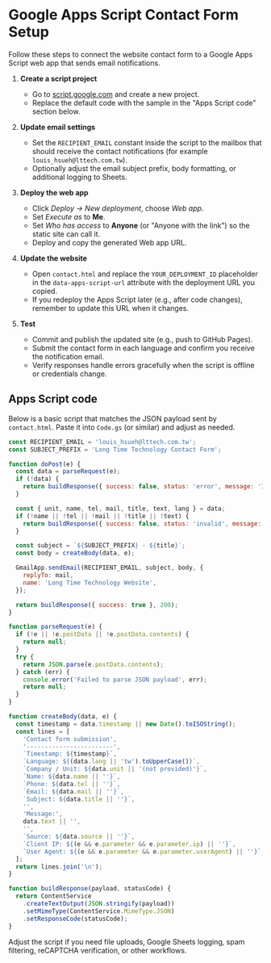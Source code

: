 # Google Apps Script Contact Form Setup

Follow these steps to connect the website contact form to a Google Apps Script web app that sends email notifications.

1. **Create a script project**
   - Go to [script.google.com](https://script.google.com/) and create a new project.
   - Replace the default code with the sample in the "Apps Script code" section below.

2. **Update email settings**
   - Set the `RECIPIENT_EMAIL` constant inside the script to the mailbox that should receive the contact notifications (for example `louis_hsueh@lttech.com.tw`).
   - Optionally adjust the email subject prefix, body formatting, or additional logging to Sheets.

3. **Deploy the web app**
   - Click *Deploy → New deployment*, choose *Web app*.
   - Set *Execute as* to **Me**.
   - Set *Who has access* to **Anyone** (or "Anyone with the link") so the static site can call it.
   - Deploy and copy the generated Web app URL.

4. **Update the website**
   - Open `contact.html` and replace the `YOUR_DEPLOYMENT_ID` placeholder in the `data-apps-script-url` attribute with the deployment URL you copied.
   - If you redeploy the Apps Script later (e.g., after code changes), remember to update this URL when it changes.

5. **Test**
   - Commit and publish the updated site (e.g., push to GitHub Pages).
   - Submit the contact form in each language and confirm you receive the notification email.
   - Verify responses handle errors gracefully when the script is offline or credentials change.

## Apps Script code

Below is a basic script that matches the JSON payload sent by `contact.html`. Paste it into `Code.gs` (or similar) and adjust as needed.

```javascript
const RECIPIENT_EMAIL = 'louis_hsueh@lttech.com.tw';
const SUBJECT_PREFIX = 'Long Time Technology Contact Form';

function doPost(e) {
  const data = parseRequest(e);
  if (!data) {
    return buildResponse({ success: false, status: 'error', message: 'Invalid payload.' }, 400);
  }

  const { unit, name, tel, mail, title, text, lang } = data;
  if (!name || !tel || !mail || !title || !text) {
    return buildResponse({ success: false, status: 'invalid', message: 'Missing required fields.' }, 200);
  }

  const subject = `${SUBJECT_PREFIX} - ${title}`;
  const body = createBody(data, e);

  GmailApp.sendEmail(RECIPIENT_EMAIL, subject, body, {
    replyTo: mail,
    name: 'Long Time Technology Website',
  });

  return buildResponse({ success: true }, 200);
}

function parseRequest(e) {
  if (!e || !e.postData || !e.postData.contents) {
    return null;
  }
  try {
    return JSON.parse(e.postData.contents);
  } catch (err) {
    console.error('Failed to parse JSON payload', err);
    return null;
  }
}

function createBody(data, e) {
  const timestamp = data.timestamp || new Date().toISOString();
  const lines = [
    'Contact form submission',
    '------------------------',
    `Timestamp: ${timestamp}`,
    `Language: ${(data.lang || 'tw').toUpperCase()}`,
    `Company / Unit: ${data.unit || '(not provided)'}`,
    `Name: ${data.name || ''}`,
    `Phone: ${data.tel || ''}`,
    `Email: ${data.mail || ''}`,
    `Subject: ${data.title || ''}`,
    '',
    'Message:',
    data.text || '',
    '',
    `Source: ${data.source || ''}`,
    `Client IP: ${(e && e.parameter && e.parameter.ip) || ''}`,
    `User Agent: ${(e && e.parameter && e.parameter.userAgent) || ''}`,
  ];
  return lines.join('\n');
}

function buildResponse(payload, statusCode) {
  return ContentService
    .createTextOutput(JSON.stringify(payload))
    .setMimeType(ContentService.MimeType.JSON)
    .setResponseCode(statusCode);
}
```

Adjust the script if you need file uploads, Google Sheets logging, spam filtering, reCAPTCHA verification, or other workflows.
